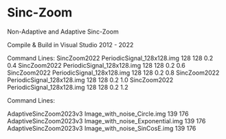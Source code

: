# Sinc-Zoom
Non-Adaptive and Adaptive Sinc-Zoom

Compile & Build in Visual Studio 2012 - 2022

Command Lines:
SincZoom2022 PeriodicSignal_128x128.img 128 128 0.2 0.4
SincZoom2022 PeriodicSignal_128x128.img 128 128 0.2 0.6
SincZoom2022 PeriodicSignal_128x128.img 128 128 0.2 0.8
SincZoom2022 PeriodicSignal_128x128.img 128 128 0.2 1.0
SincZoom2022 PeriodicSignal_128x128.img 128 128 0.2 1.2

Command Lines:

AdaptiveSincZoom2023v3 Image_with_noise_Circle.img 139 176
AdaptiveSincZoom2023v3 Image_with_noise_Exponential.img 139 176
AdaptiveSincZoom2023v3 Image_with_noise_SinCosE.img 139 176 
